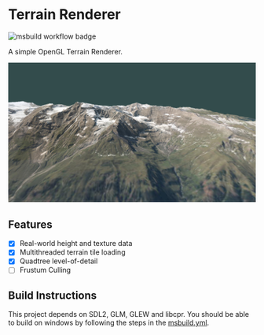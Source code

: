 # Terrain Renderer

![msbuild workflow badge](https://github.com/gue-ni/TerrainRenderer/actions/workflows/msbuild.yml/badge.svg)

A simple OpenGL Terrain Renderer.

![](assets/Image_2024-01-22_23-24-21.png)

## Features

- [x] Real-world height and texture data 
- [x] Multithreaded terrain tile loading
- [X] Quadtree level-of-detail 
- [ ] Frustum Culling

## Build Instructions

This project depends on SDL2, GLM, GLEW and libcpr. You should be able to build on
windows by following the steps in the [msbuild.yml](./.github/workflows/msbuild.yml).

